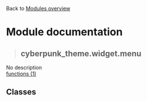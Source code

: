 Back to [Modules overview](https://github.com/pyrustic/cyberpunk-theme/blob/master/docs/modules/README.md)
  
# Module documentation
>## cyberpunk\_theme.widget.menu
No description
<br>
[functions (1)](https://github.com/pyrustic/cyberpunk-theme/blob/master/docs/modules/content/cyberpunk_theme.widget.menu/functions.md)


## Classes

